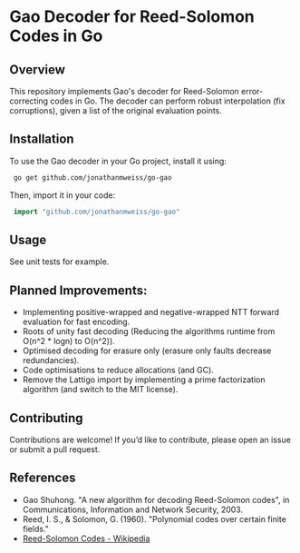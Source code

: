 # Gao Decoder for Reed-Solomon Codes in Go

## Overview
This repository implements Gao's decoder for Reed-Solomon error-correcting codes in Go. 
The decoder can perform robust interpolation (fix corruptions), given a list of the original evaluation points.


## Installation
To use the Gao decoder in your Go project, install it using:

```sh
 go get github.com/jonathanmweiss/go-gao
```

Then, import it in your code:

```go
 import "github.com/jonathanmweiss/go-gao"
```

## Usage
See unit tests for example.


## Planned Improvements:

- Implementing positive-wrapped and negative-wrapped NTT forward evaluation for fast encoding.
- Roots of unity fast decoding (Reducing the algorithms runtime from O(n^2 * logn) to O(n^2)).
- Optimised decoding for erasure only (erasure only faults decrease redundancies).
- Code optimisations to reduce allocations (and GC).
- Remove the Lattigo import by implementing a prime factorization algorithm (and switch to the MIT license).

## Contributing
Contributions are welcome! If you’d like to contribute, please open an issue or submit a pull request.

## References
- Gao Shuhong. "A new algorithm for decoding Reed-Solomon codes", in Communications, Information and Network Security,  2003.
- Reed, I. S., & Solomon, G. (1960). "Polynomial codes over certain finite fields."
- [Reed-Solomon Codes - Wikipedia](https://en.wikipedia.org/wiki/Reed%E2%80%93Solomon_error_correction)


